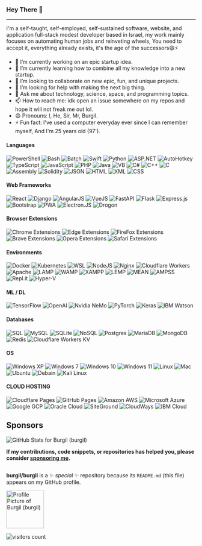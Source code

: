 
### Hey There 👋

---

I'm a self-taught, self-employed, self-sustained software, website, and application full-stack modest developer based in Israel, my work mainly focuses on automating human jobs and reinveting wheels, You need to accept it, everything already exists, it's the age of the successors😄⚡

- 🔭 I’m currently working on an epic startup idea.
- 🌱 I’m currently learning how to combine all my knowledge into a new startup.
- 👯 I’m looking to collaborate on new epic, fun, and unique projects.
- 🤔 I’m looking for help with making the next big thing.
- 💬 Ask me about technology, science, space, and programming topics.
- 📫 How to reach me: idk open an issue somewhere on my repos and hope it will not freak me out lol.
- 😄 Pronouns: I, He, Sir, Mr, Burgil.
- ⚡ Fun fact: I've used a computer everyday ever since I can remember myself, And I'm 25 years old (97').

#### Languages

![PowerShell](https://img.shields.io/badge/PowerShell-5391FE.svg?style=for-the-badge&logo=PowerShell&logoColor=white)
![Bash](https://img.shields.io/badge/Bash-4EAA25.svg?style=for-the-badge&logo=GNU%20Bash&logoColor=white)
![Batch](https://img.shields.io/badge/batch-fff?style=for-the-badge&logo=GNOME%20Terminal&logoColor=241F31)
![Swift](https://img.shields.io/badge/Swift-000?style=for-the-badge&logo=Swift&logoColor=F05138)
![Python](https://img.shields.io/badge/python-3670A0?style=for-the-badge&logo=python&logoColor=ffdd54)
![ASP.NET](https://img.shields.io/badge/ASP.NET-0067C5.svg?style=for-the-badge&logo=.NET&logoColor=white)
![AutoHotkey](https://img.shields.io/badge/AutoHotkey-334455.svg?style=for-the-badge&logo=AutoHotkey&logoColor=white)
![TypeScript](https://img.shields.io/badge/TypeScript-3178C6?style=for-the-badge&logo=TypeScript&logoColor=fff)
![JavaScript](https://img.shields.io/badge/javascript-%23323330.svg?style=for-the-badge&logo=javascript&logoColor=%23F7DF1E)
![PHP](https://img.shields.io/badge/PHP-777BB4.svg?style=for-the-badge&logo=PHP&logoColor=white)
![Java](https://img.shields.io/badge/Java-007396.svg?style=for-the-badge&logo=java&logoColor=white)
![VB](https://img.shields.io/badge/vb-512BD4.svg?style=for-the-badge&logo=.NET&logoColor=white)
![C#](https://img.shields.io/badge/c%23-239120.svg?style=for-the-badge&logo=C%20Sharp&logoColor=white)
![C++](https://img.shields.io/badge/c++-%2300599C.svg?style=for-the-badge&logo=c%2B%2B&logoColor=white)
![C](https://img.shields.io/badge/c-000.svg?style=for-the-badge&logo=c%2B%2B&logoColor=white)
![Assembly](https://img.shields.io/badge/Assembly-007AAC.svg?style=for-the-badge&logo=AssemblyScript&logoColor=white)
![Solidity](https://img.shields.io/badge/Solidity-%23363636.svg?style=for-the-badge&logo=solidity&logoColor=white)
![JSON](https://img.shields.io/badge/JSON-000000.svg?style=for-the-badge&logo=JSON&logoColor=white)
![HTML](https://img.shields.io/badge/HTML5-E34F26.svg?style=for-the-badge&logo=HTML5&logoColor=white)
![XML](https://img.shields.io/badge/XML-F3702A.svg?style=for-the-badge&logo=HTML5&logoColor=white)
![CSS](https://img.shields.io/badge/CSS3-1572B6.svg?style=for-the-badge&logo=CSS3&logoColor=white)

#### Web Frameworks

![React](https://img.shields.io/badge/react-%2320232a.svg?style=for-the-badge&logo=react&logoColor=%2361DAFB)
![Django](https://img.shields.io/badge/Django-092E20.svg?style=for-the-badge&logo=Django&logoColor=white)
![AngularJS](https://img.shields.io/badge/AngularJS-E23237.svg?style=for-the-badge&logo=AngularJS&logoColor=white)
![VueJS](https://img.shields.io/badge/Vue.js-4FC08D.svg?style=for-the-badge&logo=Vue.js&logoColor=white)
![FastAPI](https://img.shields.io/badge/FastAPI-009688.svg?style=for-the-badge&logo=FastAPI&logoColor=white)
![Flask](https://img.shields.io/badge/Flask-000000.svg?style=for-the-badge&logo=Flask&logoColor=white)
![Express.js](https://img.shields.io/badge/Express.JS-339933.svg?style=for-the-badge&logo=Node.js&logoColor=white)
![Bootstrap](https://img.shields.io/badge/Bootstrap-7952B3.svg?style=for-the-badge&logo=Bootstrap&logoColor=white)
![PWA](https://img.shields.io/badge/PWA-5A0FC8.svg?style=for-the-badge&logo=PWA&logoColor=white)
![Electron.JS](https://img.shields.io/badge/Electron.JS-47848F.svg?style=for-the-badge&logo=Electron&logoColor=white)
![Drogon](https://img.shields.io/badge/Drogon-Framework-D4911E.svg?style=for-the-badge&logo=Dragonframe&logoColor=white)

#### Browser Extensions

![Chrome Extensions](https://img.shields.io/badge/Chrome-Extensions-red.svg?style=for-the-badge&logo=Google%20Chrome&logoColor=4285F4)
![Edge Extensions](https://img.shields.io/badge/Edge-Extensions-0076D6.svg?style=for-the-badge&logo=Internet%20Explorer&logoColor=0076D6)
![FireFox Extensions](https://img.shields.io/badge/Firefox-Extensions-FF7139.svg?style=for-the-badge&logo=Firefox%20Browser&logoColor=FF7139)
![Brave Extensions](https://img.shields.io/badge/Brave-Extensions-FB542B.svg?style=for-the-badge&logo=Brave&logoColor=FB542B)
![Opera Extensions](https://img.shields.io/badge/Opera-Extensions-FF1B2D.svg?style=for-the-badge&logo=Opera&logoColor=FF1B2D)
![Safari Extensions](https://img.shields.io/badge/Safari-Extensions-000000.svg?style=for-the-badge&logo=Safari&logoColor=fff)

#### Environments

![Docker](https://img.shields.io/badge/Docker-2496ED?style=for-the-badge&logo=Docker&logoColor=white)
![Kubernetes](https://img.shields.io/badge/Kubernetes-326CE5?style=for-the-badge&logo=Kubernetes&logoColor=white)
![WSL](https://img.shields.io/badge/WSL-003366?style=for-the-badge&logo=Linux%20Foundation&logoColor=white)
![NodeJS](https://img.shields.io/badge/node.js-6DA55F?style=for-the-badge&logo=node.js&logoColor=white)
![Nginx](https://img.shields.io/badge/Nginx-009639.svg?style=for-the-badge&logo=NGINX&logoColor=white)
![Cloudflare Workers](https://img.shields.io/badge/cloudflare-F38020.svg?style=for-the-badge&logo=cloudflare&logoColor=white)
![Apache](https://img.shields.io/badge/Apache-D22128.svg?style=for-the-badge&logo=Apache&logoColor=white)
![LAMP](https://img.shields.io/badge/LAMP-FCC624.svg?style=for-the-badge&logo=Linux&logoColor=white)
![WAMP](https://img.shields.io/badge/WAMP-0078D6.svg?style=for-the-badge&logo=Windows&logoColor=white)
![XAMPP](https://img.shields.io/badge/XAMPP-FB7A24.svg?style=for-the-badge&logo=XAMPP&logoColor=white)
![LEMP](https://img.shields.io/badge/LEMP-009639.svg?style=for-the-badge&logo=NGINX&logoColor=white)
![MEAN](https://img.shields.io/badge/MEAN-339933.svg?style=for-the-badge&logo=Node.js&logoColor=white)
![AMPSS](https://img.shields.io/badge/AMPSS-47848F.svg?style=for-the-badge&logo=Electron&logoColor=white)
![Repl.it](https://img.shields.io/badge/Replit-667881.svg?style=for-the-badge&logo=Replit&logoColor=white)
![Hyper-V](https://img.shields.io/badge/Hyper-V-000000?style=for-the-badge&logo=Hyper&logoColor=white)

#### ML / DL

![TensorFlow](https://img.shields.io/badge/TensorFlow-%23FF6F00.svg?style=for-the-badge&logo=TensorFlow&logoColor=white)
![OpenAI](https://img.shields.io/badge/OpenAI-412991.svg?style=for-the-badge&logo=OpenAI&logoColor=white)
![Nvidia NeMo](https://img.shields.io/badge/Nvidia%20NeMo-76B900.svg?style=for-the-badge&logo=nvidia&logoColor=white)
![PyTorch](https://img.shields.io/badge/PyTorch-EE4C2C.svg?style=for-the-badge&logo=PyTorch&logoColor=white)
![Keras](https://img.shields.io/badge/Keras-D00000.svg?style=for-the-badge&logo=Keras&logoColor=white)
![IBM Watson](https://img.shields.io/badge/IBM%20Watson-BE95FF.svg?style=for-the-badge&logo=IBM%20Watson&logoColor=white)

#### Databases

![SQL](https://img.shields.io/badge/SQL-4479A1.svg?style=for-the-badge&logo=MySQL&logoColor=white)
![MySQL](https://img.shields.io/badge/MySQL-4479A1.svg?style=for-the-badge&logo=MySQL&logoColor=white)
![SQLite](https://img.shields.io/badge/sqlite-%2307405e.svg?style=for-the-badge&logo=sqlite&logoColor=white)
![NoSQL](https://img.shields.io/badge/nosql-FF3621.svg?style=for-the-badge&logo=Databricks&logoColor=white)
![Postgres](https://img.shields.io/badge/postgres-%23316192.svg?style=for-the-badge&logo=postgresql&logoColor=white)
![MariaDB](https://img.shields.io/badge/MariaDB-003545.svg?style=for-the-badge&logo=MariaDB&logoColor=white)
![MongoDB](https://img.shields.io/badge/MongoDB-%234ea94b.svg?style=for-the-badge&logo=mongodb&logoColor=white)
![Redis](https://img.shields.io/badge/redis-%23DD0031.svg?style=for-the-badge&logo=redis&logoColor=white)
![Cloudflare Workers KV](https://img.shields.io/badge/cloudflare%20workers-kv-F38020.svg?style=for-the-badge&logo=cloudflare&logoColor=white)

#### OS

![Windows XP](https://img.shields.io/badge/Windows%20XP-003399.svg?style=for-the-badge&logo=Windows%20XP&logoColor=white)
![Windows 7](https://img.shields.io/badge/Windows%207-0078D6.svg?style=for-the-badge&logo=Windows%20XP&logoColor=white)
![Windows 10](https://img.shields.io/badge/Windows%2010-0078D6.svg?style=for-the-badge&logo=Windows%20XP&logoColor=white)
![Windows 11](https://img.shields.io/badge/Windows%2011-0078D6.svg?style=for-the-badge&logo=Windows%20XP&logoColor=white)
![Linux](https://img.shields.io/badge/Linux-FCC624?style=for-the-badge&logo=linux&logoColor=black)
![Mac](https://img.shields.io/badge/macOS-000000.svg?style=for-the-badge&logo=macOS&logoColor=white)
![Ubuntu](https://img.shields.io/badge/Ubuntu-E95420?style=for-the-badge&logo=ubuntu&logoColor=white)
![Debain](https://img.shields.io/badge/Debian-A81D33.svg?style=for-the-badge&logo=Debian&logoColor=white)
![Kali Linux](https://img.shields.io/badge/Kali%20Linux-557C94?style=for-the-badge&logo=Kali%20Linux&logoColor=white)

#### CLOUD HOSTING

![Cloudflare Pages](https://img.shields.io/badge/cloudflare%20pages-F38020.svg?style=for-the-badge&logo=cloudflare&logoColor=white)
![GitHub Pages](https://img.shields.io/badge/github%20pages-181717.svg?style=for-the-badge&logo=github&logoColor=white)
![Amazon AWS](https://img.shields.io/badge/Amazon%20AWS-232F3E.svg?style=for-the-badge&logo=Amazon%20AWS&logoColor=white)
![Microsoft Azure](https://img.shields.io/badge/Microsoft%20Azure-0078D4.svg?style=for-the-badge&logo=Microsoft%20Azure&logoColor=white)
![Google GCP](https://img.shields.io/badge/gcp-4285F4.svg?style=for-the-badge&logo=google&logoColor=EA4335)
![Oracle Cloud](https://img.shields.io/badge/Oracle%20Cloud-c14432.svg?style=for-the-badge&logo=java&logoColor=white)
![SiteGround](https://img.shields.io/badge/siteground-8CC445.svg?style=for-the-badge&logo=SciPy&logoColor=white)
![CloudWays](https://img.shields.io/badge/cloudways-2C39BD.svg?style=for-the-badge&logo=cloudways&logoColor=white)
![IBM Cloud](https://img.shields.io/badge/IBM%20Cloud-1261FE.svg?style=for-the-badge&logo=IBM%20Cloud&logoColor=white)

## Sponsors

<img src="https://github-readme-stats.vercel.app/api?username=burgil&show_icons=true&icon_color=0366d6&bg_color=0d1117&text_color=ffffff&hide_title=false" alt="GitHub Stats for Burgil (burgil)">

**If my contributions, code snippets, or repositories has helped you, please consider [sponsoring me](https://github.com/sponsors/burgil).**

##

**burgil/burgil** is a ✨ _special_ ✨ repository because its `README.md` (this file) appears on my GitHub profile.

<a title="Burgil" href="https://github.com/burgil">
<img src="https://avatars.githubusercontent.com/u/41600149?v=4" width="100" alt="Profile Picture of Burgil (burgil)">
</a>

![visitors count](https://komarev.com/ghpvc/?username=burgil)

